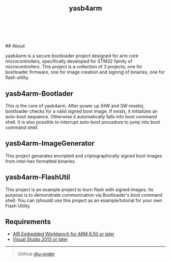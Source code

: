 <div align="center">
  <h2>yasb4arm<h2><br><br>
</div>
## About

yasb4arm is a secure bootloader project designed for arm core microcontrollers, specifically developed for STM32 family of microcontrollers.
This project is a collection of 3 projects; one for bootloader firmware, one for image creation and signing of binaries, one for flash utility.

## yasb4arm-Bootlader

This is the core of yasb4arm.
After power up (HW and SW resets), bootloader checks for a valid signed  boot image. If exists, it initializes an auto-boot sequence. Otherwise it automatically falls into boot command shell.
It is also possible to interrupt auto-boot procedure to jump into boot command shell.

## yasb4arm-ImageGenerator

This project generates encripted and criptographically signed boot images from intel-hex formatted binaries.

## yasb4arm-FlashUtil

This project is an example project to burn flash with signed images. Its purpose is to demonstrate communication via Bootloader's boot command shell. You can (should) use this project as an example/tutorial for your own Flash Utility

## Requirements

- [AIR Embedded Workbench for ARM 6.50 or later](https://www.iar.com/iar-embedded-workbench/)
- [Visual Studio 2013 or later](https://www.visualstudio.com/)

---

> GitHub [@u-onder](https://github.com/u-onder)
